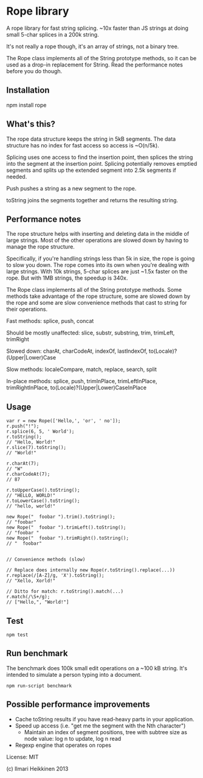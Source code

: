 # Rope library

A rope library for fast string splicing.
~10x faster than JS strings at doing small 5-char splices in a 200k string.

It's not really a rope though, it's an array of strings, not a binary tree. 

The Rope class implements all of the String prototype methods, so it can be used as a drop-in replacement for String.
Read the performance notes before you do though.


## Installation

  npm install rope


## What's this?

The rope data structure keeps the string in 5kB segments.
The data structure has no index for fast access so access is ~O(n/5k).

Splicing uses one access to find the insertion point, then splices the string into the segment at the insertion point.
Splicing potentially removes emptied segments and splits up the extended segment into 2.5k segments if needed.

Push pushes a string as a new segment to the rope.

toString joins the segments together and returns the resulting string.


## Performance notes

The rope structure helps with inserting and deleting data in the middle of large strings. 
Most of the other operations are slowed down by having to manage the rope structure.

Specifically, if you're handling strings less than 5k in size, the rope is going to slow you down.
The rope comes into its own when you're dealing with large strings. With 10k strings, 5-char splices are just ~1.5x faster on the rope. 
But with 1MB strings, the speedup is 340x.

The Rope class implements all of the String prototype methods. Some methods take advantage of the rope structure,
some are slowed down by the rope and some are slow convenience methods that cast to string for their operations.

Fast methods: splice, push, concat

Should be mostly unaffected: slice, substr, substring, trim, trimLeft, trimRight

Slowed down: charAt, charCodeAt, indexOf, lastIndexOf, to(Locale)?(Upper|Lower)Case

Slow methods: localeCompare, match, replace, search, split

In-place methods: splice, push, trimInPlace, trimLeftInPlace, trimRightInPlace, to(Locale)?(Upper|Lower)CaseInPlace


## Usage

    var r = new Rope(['Hello,', 'or', ' no']);
    r.push("!");
    r.splice(6, 5, ' World');
    r.toString();
    // "Hello, World!"
    r.slice(7).toString();
    // "World!"

    r.charAt(7);
    // "W"
    r.charCodeAt(7);
    // 87

    r.toUpperCase().toString();
    // "HELLO, WORLD!"
    r.toLowerCase().toString();
    // "hello, world!"

    new Rope("  foobar ").trim().toString();
    // "foobar"
    new Rope("  foobar ").trimLeft().toString();
    // "foobar "
    new Rope("  foobar ").trimRight().toString();
    // "  foobar"


    // Convenience methods (slow)

    // Replace does internally new Rope(r.toString().replace(...))
    r.replace(/[A-Z]/g, 'X').toString();
    // "Xello, Xorld!"

    // Ditto for match: r.toString().match(...)
    r.match(/\S+/g);
    // ["Hello,", "World!"]


## Test

    npm test


## Run benchmark

The benchmark does 100k small edit operations on a ~100 kB string.
It's intended to simulate a person typing into a document.

    npm run-script benchmark


## Possible performance improvements

- Cache toString results if you have read-heavy parts in your application.
- Speed up access (i.e. "get me the segment with the Nth character")
  - Maintain an index of segment positions, tree with subtree size as node value: log n to update, log n read
- Regexp engine that operates on ropes


License: MIT

(c) Ilmari Heikkinen 2013